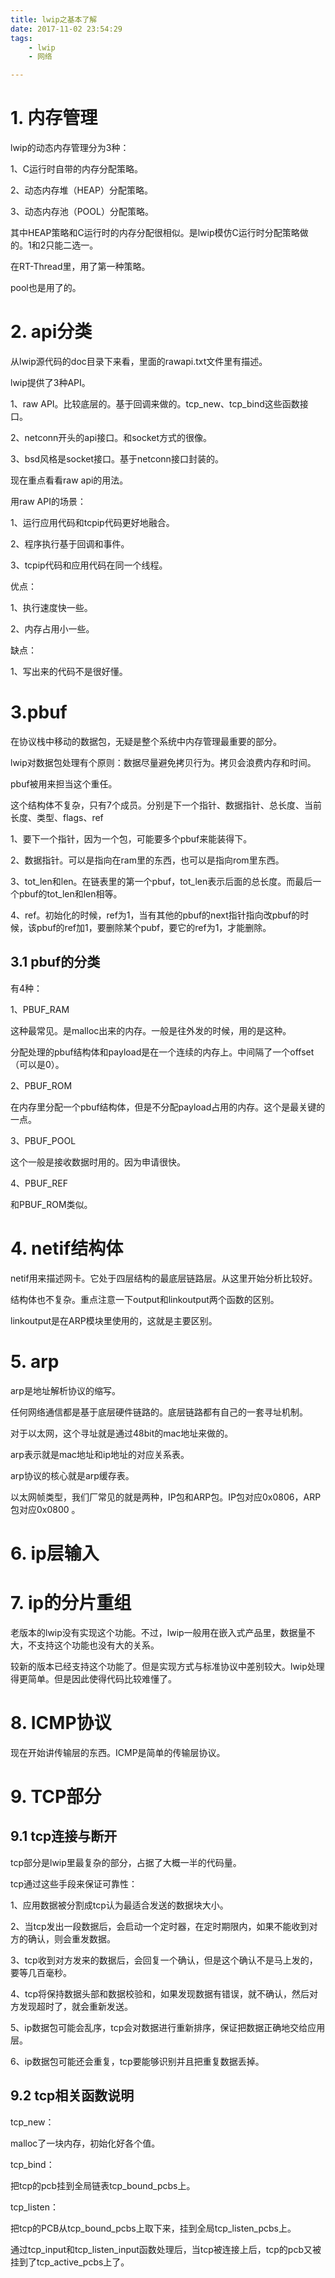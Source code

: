 ```yaml
---
title: lwip之基本了解
date: 2017-11-02 23:54:29
tags:
	- lwip
	- 网络

---
```






# 1. 内存管理

lwip的动态内存管理分为3种：

1、C运行时自带的内存分配策略。

2、动态内存堆（HEAP）分配策略。

3、动态内存池（POOL）分配策略。

其中HEAP策略和C运行时的内存分配很相似。是lwip模仿C运行时分配策略做的。1和2只能二选一。

在RT-Thread里，用了第一种策略。

pool也是用了的。



# 2. api分类

从lwip源代码的doc目录下来看，里面的rawapi.txt文件里有描述。

lwip提供了3种API。

1、raw API。比较底层的。基于回调来做的。tcp_new、tcp_bind这些函数接口。

2、netconn开头的api接口。和socket方式的很像。

3、bsd风格是socket接口。基于netconn接口封装的。

现在重点看看raw api的用法。

用raw API的场景：

1、运行应用代码和tcpip代码更好地融合。

2、程序执行基于回调和事件。

3、tcpip代码和应用代码在同一个线程。

优点：

1、执行速度快一些。

2、内存占用小一些。

缺点：

1、写出来的代码不是很好懂。



# 3.pbuf

在协议栈中移动的数据包，无疑是整个系统中内存管理最重要的部分。

lwip对数据包处理有个原则：数据尽量避免拷贝行为。拷贝会浪费内存和时间。

pbuf被用来担当这个重任。

这个结构体不复杂，只有7个成员。分别是下一个指针、数据指针、总长度、当前长度、类型、flags、ref

1、要下一个指针，因为一个包，可能要多个pbuf来能装得下。

2、数据指针。可以是指向在ram里的东西，也可以是指向rom里东西。

3、tot_len和len。在链表里的第一个pbuf，tot_len表示后面的总长度。而最后一个pbuf的tot_len和len相等。

4、ref。初始化的时候，ref为1，当有其他的pbuf的next指针指向改pbuf的时候，该pbuf的ref加1，要删除某个pubf，要它的ref为1，才能删除。

## 3.1 pbuf的分类

有4种：

1、PBUF_RAM

这种最常见。是malloc出来的内存。一般是往外发的时候，用的是这种。

分配处理的pbuf结构体和payload是在一个连续的内存上。中间隔了一个offset（可以是0）。



2、PBUF_ROM

在内存里分配一个pbuf结构体，但是不分配payload占用的内存。这个是最关键的一点。



3、PBUF_POOL

这个一般是接收数据时用的。因为申请很快。



4、PBUF_REF

和PBUF_ROM类似。



# 4. netif结构体

netif用来描述网卡。它处于四层结构的最底层链路层。从这里开始分析比较好。

结构体也不复杂。重点注意一下output和linkoutput两个函数的区别。

linkoutput是在ARP模块里使用的，这就是主要区别。



# 5. arp

arp是地址解析协议的缩写。

任何网络通信都是基于底层硬件链路的。底层链路都有自己的一套寻址机制。

对于以太网，这个寻址就是通过48bit的mac地址来做的。

arp表示就是mac地址和ip地址的对应关系表。

arp协议的核心就是arp缓存表。

以太网帧类型，我们厂常见的就是两种，IP包和ARP包。IP包对应0x0806，ARP包对应0x0800 。



# 6. ip层输入



# 7. ip的分片重组

老版本的lwip没有实现这个功能。不过，lwip一般用在嵌入式产品里，数据量不大，不支持这个功能也没有大的关系。

较新的版本已经支持这个功能了。但是实现方式与标准协议中差别较大。lwip处理得更简单。但是因此使得代码比较难懂了。



# 8. ICMP协议

现在开始讲传输层的东西。ICMP是简单的传输层协议。



# 9. TCP部分



## 9.1 tcp连接与断开

tcp部分是lwip里最复杂的部分，占据了大概一半的代码量。

tcp通过这些手段来保证可靠性：

1、应用数据被分割成tcp认为最适合发送的数据块大小。

2、当tcp发出一段数据后，会启动一个定时器，在定时期限内，如果不能收到对方的确认，则会重发数据。

3、tcp收到对方发来的数据后，会回复一个确认，但是这个确认不是马上发的，要等几百毫秒。

4、tcp将保持数据头部和数据校验和，如果发现数据有错误，就不确认，然后对方发现超时了，就会重新发送。

5、ip数据包可能会乱序，tcp会对数据进行重新排序，保证把数据正确地交给应用层。

6、ip数据包可能还会重复，tcp要能够识别并且把重复数据丢掉。

## 9.2 tcp相关函数说明

tcp_new：

malloc了一块内存，初始化好各个值。

tcp_bind：

把tcp的pcb挂到全局链表tcp_bound_pcbs上。

tcp_listen：

把tcp的PCB从tcp_bound_pcbs上取下来，挂到全局tcp_listen_pcbs上。

通过tcp_input和tcp_listen_input函数处理后，当tcp被连接上后，tcp的pcb又被挂到了tcp_active_pcbs上了。

